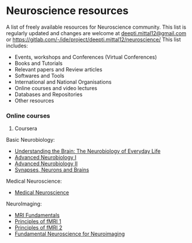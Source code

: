 # Neuroscience resources

A list of freely available resources for Neuroscience community. This list is regularly updated and changes are welcome at deepti.mittal12@gmail.com or https://gitlab.com/-/ide/project/deepti.mittal12/neuroscience/ This list includes:

 - Events, workshops and Conferences (Virtual Conferences)
 - Books and Tutorials
 - Relevant papers and Review articles
 - Softwares and Tools
 - International and National Organisations
 - Online courses and video lectures
 - Databases and Repositories
 - Other resources


### Online courses 

1. Coursera   

Basic Neurobiology:
   - [Understanding the Brain: The Neurobiology of Everyday Life][oc_1.1]   
   - [Advanced Neurobiology I][oc_1.2]   
   - [Advanced Neurobiology II][oc_1.3]
   - [Synapses, Neurons and Brains][oc_1.4]  
   

Medical Neuroscience:
   - [Medical Neuroscience][oc_1.5] 

NeuroImaging:
   - [MRI Fundamentals][oc_1.6] 
   - [Principles of fMRI 1][oc_1.7] 
   - [Principles of fMRI 2][oc_1.8] 
   - [Fundamental Neuroscience for Neuroimaging][oc_1.9] 


[oc_1.1]: https://www.coursera.org/course/neurobiology
[oc_1.2]: https://www.coursera.org/learn/advanced-neurobiology1
[oc_1.3]: https://www.coursera.org/learn/advancedneurobiologyii
[oc_1.4]: https://www.coursera.org/learn/synapses
[oc_1.5]: https://www.coursera.org/learn/medical-neuroscience

[oc_1.6]: https://www.coursera.org/learn/mri-fundamentals
[oc_1.7]: https://www.coursera.org/learn/functional-mri
[oc_1.8]: https://www.coursera.org/learn/functional-mri-2
[oc_1.9]: https://www.coursera.org/learn/neuroscience-neuroimaging



